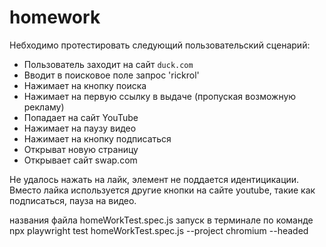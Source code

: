 # homework

Небходимо протестировать следующий пользовательский сценарий:

* Пользователь заходит на сайт `duck.com`
* Вводит в поисковое поле запрос 'rickrol'
* Нажимает на кнопку поиска
* Нажимает на первую ссылку в выдаче (пропуская возможную рекламу)
* Попадает на сайт YouTube
* Нажимает на паузу видео
* Нажимает на кнопку подписаться
* Открыват новую страницу 
* Открывает сайт swap.com

Не удалось нажать на лайк, элемент не поддается идентицикации. Вместо лайка используется другие кнопки на сайте youtube, такие как подписаться, пауза на видео. 

названия файла homeWorkTest.spec.js 
запуск в терминале по команде npx playwright test homeWorkTest.spec.js --project chromium --headed

